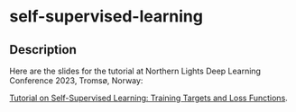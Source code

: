 # self-supervised-learning

## Description
Here are the slides for the tutorial at Northern Lights Deep Learning Conference 2023, Tromsø, Norway:

[Tutorial on Self-Supervised Learning: Training Targets and Loss Functions](https://github.com/zhenghuatan/self-supervised-learning/blob/main/20230109_NLDL_Tutorial_Tan.pdf).
